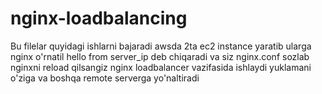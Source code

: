 # nginx-loadbalancing
Bu filelar quyidagi ishlarni bajaradi awsda 2ta ec2 instance yaratib ularga nginx o'rnatil hello from server_ip deb chiqaradi va siz nginx.conf sozlab nginxni reload qilsangiz nginx loadbalancer vazifasida ishlaydi yuklamani o'ziga va boshqa remote serverga yo'naltiradi
